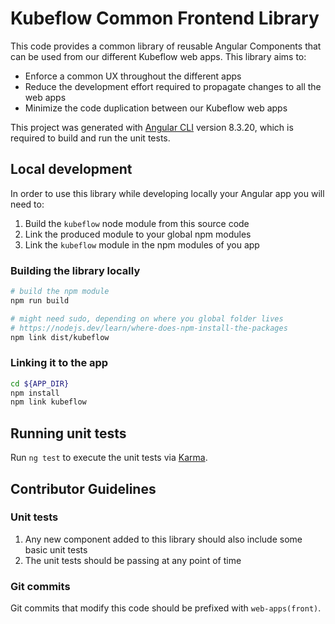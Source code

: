 # Kubeflow Common Frontend Library

This code provides a common library of reusable Angular Components that can be used from our different Kubeflow web apps. This library aims to:
* Enforce a common UX throughout the different apps
* Reduce the development effort required to propagate changes to all the web apps
* Minimize the code duplication between our Kubeflow web apps

This project was generated with [Angular CLI](https://github.com/angular/angular-cli) version 8.3.20, which is required to build and run the unit tests.

## Local development
In order to use this library while developing locally your Angular app you will need to:
1. Build the `kubeflow` node module from this source code
2. Link the produced module to your global npm modules
3. Link the `kubeflow` module in the npm modules of you app

### Building the library locally
```bash
# build the npm module
npm run build

# might need sudo, depending on where you global folder lives
# https://nodejs.dev/learn/where-does-npm-install-the-packages
npm link dist/kubeflow
```

### Linking it to the app
```bash
cd ${APP_DIR}
npm install
npm link kubeflow
```

## Running unit tests

Run `ng test` to execute the unit tests via [Karma](https://karma-runner.github.io).

## Contributor Guidelines

### Unit tests
1. Any new component added to this library should also include some basic unit tests
2. The unit tests should be passing at any point of time

### Git commits
Git commits that modify this code should be prefixed with `web-apps(front)`.
